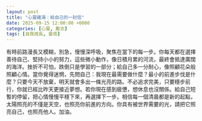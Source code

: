 ```yaml
---
layout: post
title: "心靈雞湯：給自己的一封信"
date: 2025-09-15 12:00:00 +0000
categories: [心靈, 勵志]
tags: [自我成長, 靈感]
---
```


有時前路漫長又模糊，別急，慢慢深呼吸，聚焦在當下的每一步。你每天都在選擇善待自己、堅持小小的努力，這些微小動作，像日積月累的河流，最終會抵達廣闊的海洋。挫折不可怕，跌倒只是學習的一部分；給自己多一分耐心，像照顧花朵般照顧心情。當你覺得迷惘，先問自己：我現在最需要做什麼？最小的前進步伐是什麼？只要今天不放棄，明天就會多出一條光亮的路。不必追求完美，只要穩步前行，你就已經比昨天更接近夢想。若你現在感到疲憊，想休息也沒關係。給自己短暫的停留，把心情慢慢平穩下來，再選擇下一步。相信每一個清晨都是新的起點，太陽照亮的不僅是天空，也照亮你前進的方向。你具有被世界需要的光，請把它照亮自己，也照亮他人。加油。